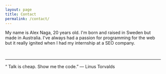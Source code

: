 ```yaml
---
layout: page
title: Contact
permalink: /contact/
---
```


My name is Alex Naga, 20 years old. I'm born and raised in Sweden but made in Australia.
I've always had a passion for programming for the web but it really ignited when I had my internship at a SEO company.

&nbsp;

---

“ Talk is cheap. Show me the code.” ― Linus Torvalds

